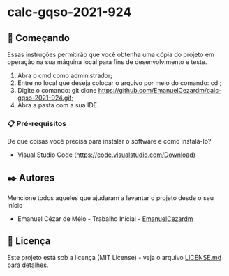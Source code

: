 # calc-gqso-2021-924


## 🚀 Começando

Essas instruções permitirão que você obtenha uma cópia do projeto em operação na sua máquina local para fins de desenvolvimento e teste.

1. Abra o cmd como administrador;
2. Entre no local que deseja colocar o arquivo por meio do comando: cd <caminho>;
3. Digite o comando: git clone https://github.com/EmanuelCezardm/calc-gqso-2021-924.git;
4. Abra a pasta com a sua IDE.

### 📋 Pré-requisitos

De que coisas você precisa para instalar o software e como instalá-lo?

* Visual Studio Code (https://code.visualstudio.com/Download)

## ✒️ Autores

Mencione todos aqueles que ajudaram a levantar o projeto desde o seu início

* Emanuel Cézar de Mélo - Trabalho Inicial - [EmanuelCezardm](https://github.com/EmanuelCezardm)

## 📄 Licença

Este projeto está sob a licença (MIT License) - veja o arquivo [LICENSE.md](https://github.com/EmanuelCezardm/calc-gqso-2021-924/blob/main/LICENSE) para detalhes.
